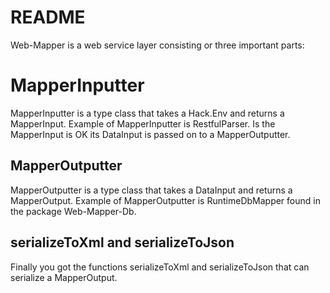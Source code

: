 # README #

Web-Mapper is a web service layer consisting or three important parts:

# MapperInputter ##

MapperInputter is a type class that takes a Hack.Env and returns a MapperInput.
Example of MapperInputter is RestfulParser.
Is the MapperInput is OK its DataInput is passed on to a MapperOutputter.

## MapperOutputter ##

MapperOutputter is a type class that takes a DataInput and returns a MapperOutput.
Example of MapperOutputter is RuntimeDbMapper found in the package Web-Mapper-Db.
 
## serializeToXml and serializeToJson ##

Finally you got the functions serializeToXml and serializeToJson that can serialize a MapperOutput.
